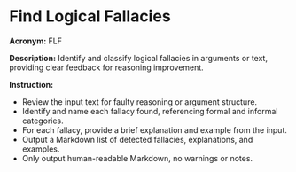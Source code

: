 # Find Logical Fallacies

**Acronym:** FLF

**Description:**
Identify and classify logical fallacies in arguments or text, providing clear feedback for reasoning improvement.

**Instruction:**
- Review the input text for faulty reasoning or argument structure.
- Identify and name each fallacy found, referencing formal and informal categories.
- For each fallacy, provide a brief explanation and example from the input.
- Output a Markdown list of detected fallacies, explanations, and examples.
- Only output human-readable Markdown, no warnings or notes.
